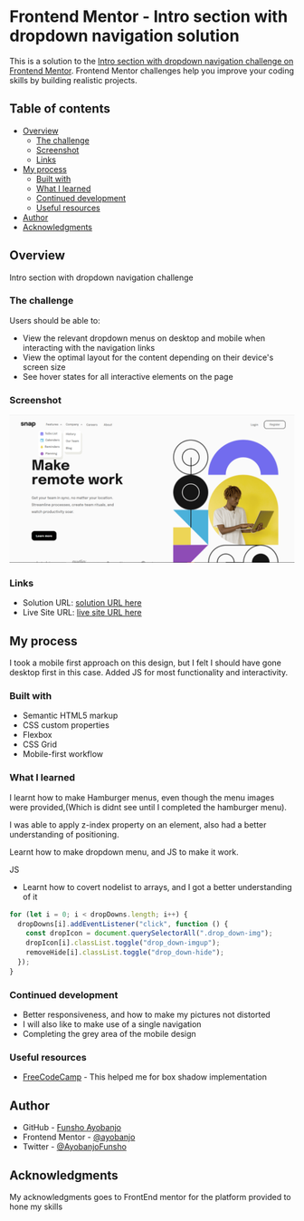 # Frontend Mentor - Intro section with dropdown navigation solution

This is a solution to the [Intro section with dropdown navigation challenge on Frontend Mentor](https://www.frontendmentor.io/challenges/intro-section-with-dropdown-navigation-ryaPetHE5). Frontend Mentor challenges help you improve your coding skills by building realistic projects.

## Table of contents

- [Overview](#overview)
  - [The challenge](#the-challenge)
  - [Screenshot](#screenshot)
  - [Links](#links)
- [My process](#my-process)
  - [Built with](#built-with)
  - [What I learned](#what-i-learned)
  - [Continued development](#continued-development)
  - [Useful resources](#useful-resources)
- [Author](#author)
- [Acknowledgments](#acknowledgments)

## Overview

Intro section with dropdown navigation challenge

### The challenge

Users should be able to:

- View the relevant dropdown menus on desktop and mobile when interacting with the navigation links
- View the optimal layout for the content depending on their device's screen size
- See hover states for all interactive elements on the page

### Screenshot

![Desktop View](./ScreenShot/Desktop.png)

### Links

- Solution URL: [solution URL here](https://github.com/ayobanjo/frontend_mentor-4)
- Live Site URL: [live site URL here](https://ayobanjo.github.io/frontend_mentor-4/)

## My process

I took a mobile first approach on this design, but I felt I should have gone desktop first in this case. Added JS for most functionality and interactivity.

### Built with

- Semantic HTML5 markup
- CSS custom properties
- Flexbox
- CSS Grid
- Mobile-first workflow

### What I learned

I learnt how to make Hamburger menus, even though the menu images were provided,(Which is didnt see until I completed the hamburger menu).

I was able to apply z-index property on an element, also had a better understanding of positioning.

Learnt how to make dropdown menu, and JS to make it work.

JS

- Learnt how to covert nodelist to arrays, and I got a better understanding of it

```js
for (let i = 0; i < dropDowns.length; i++) {
  dropDowns[i].addEventListener("click", function () {
    const dropIcon = document.querySelectorAll(".drop_down-img");
    dropIcon[i].classList.toggle("drop_down-imgup");
    removeHide[i].classList.toggle("drop_down-hide");
  });
}
```

### Continued development

- Better responsiveness, and how to make my pictures not distorted
- I will also like to make use of a single navigation
- Completing the grey area of the mobile design

### Useful resources

- [FreeCodeCamp](https://www.freecodecamp.org/news/css-tutorial-drop-shadow/) - This helped me for box shadow implementation

## Author

- GitHub - [Funsho Ayobanjo](https://github.com/ayobanjo)
- Frontend Mentor - [@ayobanjo](https://www.frontendmentor.io/profile/ayobanjo)
- Twitter - [@AyobanjoFunsho](https://www.twitter.com/ayobanjofunsho)

## Acknowledgments

My acknowledgments goes to FrontEnd mentor for the platform provided to hone my skills
